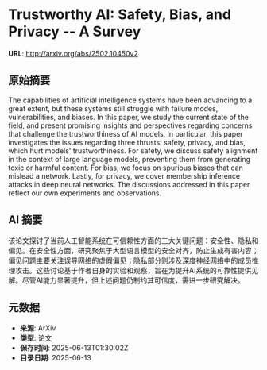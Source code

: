 # Trustworthy AI: Safety, Bias, and Privacy -- A Survey

**URL**: http://arxiv.org/abs/2502.10450v2

## 原始摘要

The capabilities of artificial intelligence systems have been advancing to a
great extent, but these systems still struggle with failure modes,
vulnerabilities, and biases. In this paper, we study the current state of the
field, and present promising insights and perspectives regarding concerns that
challenge the trustworthiness of AI models. In particular, this paper
investigates the issues regarding three thrusts: safety, privacy, and bias,
which hurt models' trustworthiness. For safety, we discuss safety alignment in
the context of large language models, preventing them from generating toxic or
harmful content. For bias, we focus on spurious biases that can mislead a
network. Lastly, for privacy, we cover membership inference attacks in deep
neural networks. The discussions addressed in this paper reflect our own
experiments and observations.


## AI 摘要

该论文探讨了当前人工智能系统在可信赖性方面的三大关键问题：安全性、隐私和偏见。在安全性方面，研究聚焦于大型语言模型的安全对齐，防止生成有害内容；偏见问题主要关注误导网络的虚假偏见；隐私部分则涉及深度神经网络中的成员推理攻击。这些讨论基于作者自身的实验和观察，旨在为提升AI系统的可靠性提供见解。尽管AI能力显著提升，但上述问题仍制约其可信度，需进一步研究解决。

## 元数据

- **来源**: ArXiv
- **类型**: 论文
- **保存时间**: 2025-06-13T01:30:02Z
- **目录日期**: 2025-06-13
